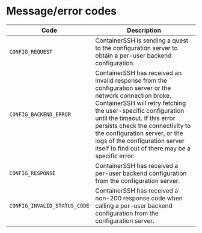 # Message/error codes

| Code | Description |
|------|-------------|
| `CONFIG_REQUEST` | ContainerSSH is sending a quest to the configuration server to obtain a per-user backend configuration. |
| `CONFIG_BACKEND_ERROR` | ContainerSSH has received an invalid response from the configuration server or the network connection broke. ContainerSSH will retry fetching the user-specific configuration until the timeout. If this error persists check the connectivity to the configuration server, or the logs of the configuration server itself to find out of there may be a specific error. |
| `CONFIG_RESPONSE` | ContainerSSH has received a per-user backend configuration from the configuration server. |
| `CONFIG_INVALID_STATUS_CODE` | ContainerSSH has received a non-200 response code when calling a per-user backend configuration from the configuration server. |
